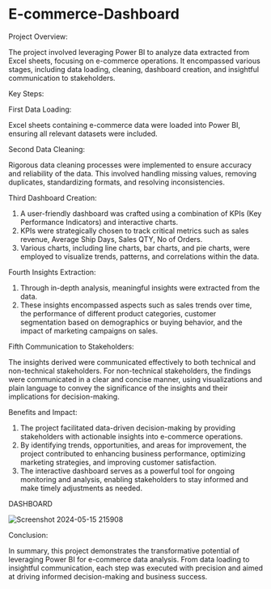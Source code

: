 # E-commerce-Dashboard
Project Overview:

The project involved leveraging Power BI to analyze data extracted from Excel sheets, focusing on e-commerce operations. It encompassed various stages, including data loading, cleaning, dashboard creation, and insightful communication to stakeholders.

Key Steps:

First Data Loading:

Excel sheets containing e-commerce data were loaded into Power BI, ensuring all relevant datasets were included.

Second Data Cleaning:

Rigorous data cleaning processes were implemented to ensure accuracy and reliability of the data. This involved handling missing values, removing duplicates, standardizing formats, and resolving inconsistencies.

Third Dashboard Creation:

1) A user-friendly dashboard was crafted using a combination of KPIs (Key Performance Indicators) and interactive charts.
2) KPIs were strategically chosen to track critical metrics such as sales revenue, Average Ship Days, Sales QTY, No of Orders.
3) Various charts, including line charts, bar charts, and pie charts, were employed to visualize trends, patterns, and correlations within the data.

Fourth Insights Extraction:

1) Through in-depth analysis, meaningful insights were extracted from the data.
2) These insights encompassed aspects such as sales trends over time, the performance of different product categories, customer segmentation based on demographics or buying behavior, and the impact of marketing campaigns on sales.

Fifth Communication to Stakeholders:

The insights derived were communicated effectively to both technical and non-technical stakeholders.
For non-technical stakeholders, the findings were communicated in a clear and concise manner, using visualizations and plain language to convey the significance of the insights and their implications for decision-making.

Benefits and Impact:

1) The project facilitated data-driven decision-making by providing stakeholders with actionable insights into e-commerce operations.
2) By identifying trends, opportunities, and areas for improvement, the project contributed to enhancing business performance, optimizing marketing strategies, and improving customer satisfaction.
3) The interactive dashboard serves as a powerful tool for ongoing monitoring and analysis, enabling stakeholders to stay informed and make timely adjustments as needed.

DASHBOARD

![Screenshot 2024-05-15 215908](https://github.com/akramkhn/E-commerce-Dashboard/assets/100274605/7aa11a5d-ac95-4f4d-b6dd-51717527cdac)


Conclusion:

In summary, this project demonstrates the transformative potential of leveraging Power BI for e-commerce data analysis. From data loading to insightful communication, each step was executed with precision and aimed at driving informed decision-making and business success.
